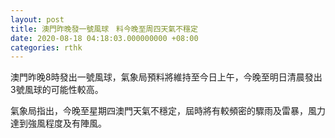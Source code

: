 ```yaml
---
layout: post
title: 澳門昨晚發一號風球　料今晚至周四天氣不穩定
date: 2020-08-18 04:18:03.000000000 +08:00
categories: rthk
---
```


澳門昨晚8時發出一號風球，氣象局預料將維持至今日上午，今晚至明日清晨發出3號風球的可能性較高。

氣象局指出，今晚至星期四澳門天氣不穩定，屆時將有較頻密的驟雨及雷暴，風力達到強風程度及有陣風。
